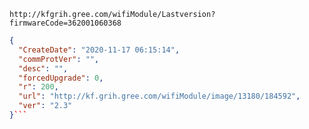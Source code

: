 `http://kfgrih.gree.com/wifiModule/Lastversion?firmwareCode=362001060368`

```json
{
  "CreateDate": "2020-11-17 06:15:14",
  "commProtVer": "",
  "desc": "",
  "forcedUpgrade": 0,
  "r": 200,
  "url": "http://kf.grih.gree.com/wifiModule/image/13180/184592",
  "ver": "2.3"
}```